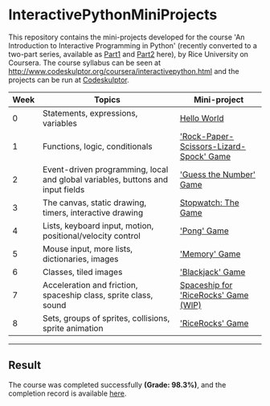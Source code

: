 # InteractivePythonMiniProjects

This repository contains the mini-projects developed for the course 'An Introduction to Interactive Programming in Python' (recently converted to a two-part series, available as [Part1](https://www.coursera.org/learn/interactive-python-1) and [Part2](https://www.coursera.org/learn/interactive-python-2) here), by Rice University on Coursera. The course syllabus can be seen at http://www.codeskulptor.org/coursera/interactivepython.html and the projects can be run at [Codeskulptor](http://codeskulptor.org).

Week |	Topics|	Mini-project |
| ---- | ---- | ---- |
| 0 |	Statements, expressions, variables	|[Hello World](http://www.codeskulptor.org/#user37_D7y8B5QE8V_0.py)|
| 1 |	Functions, logic, conditionals |['Rock-Paper-Scissors-Lizard-Spock' Game](http://www.codeskulptor.org/#user37_hQHBU1waDs_0.py)|
| 2 |	Event-driven programming, local and global variables, buttons and input fields|['Guess the Number' Game](http://www.codeskulptor.org/#user38_QNf4r22EQT0nhv7.py)|
| 3 |	The canvas, static drawing, timers, interactive drawing	| [Stopwatch: The Game](http://www.codeskulptor.org/#user38_8zQUGxReasA1wst.py) |
| 4 |	Lists, keyboard input, motion, positional/velocity control |	['Pong' Game](http://www.codeskulptor.org/#user38_ogKyW7tU45jrxf2.py) |
| 5 |	Mouse input, more lists, dictionaries, images	| ['Memory' Game](http://www.codeskulptor.org/#user38_INhmGWdeT37h0bd_1.py) |
| 6 |	Classes, tiled images	| ['Blackjack' Game](http://www.codeskulptor.org/#user38_U1JiggRvMIYKGOt.py) |
| 7 |	Acceleration and friction, spaceship class, sprite class, sound	| [Spaceship for 'RiceRocks' Game (WIP)](http://www.codeskulptor.org/#user38_kTmaN30aDT_21.py) |
| 8 |	Sets, groups of sprites, collisions, sprite animation	| ['RiceRocks' Game](http://www.codeskulptor.org/#user38_XaT7V6CTMX_68.py) |

----

## Result
The course was completed successfully **(Grade: 98.3%)**, and the completion record is available [here](https://www.coursera.org/account/accomplishments/records/ZHVZstdHQYzzVGjs).